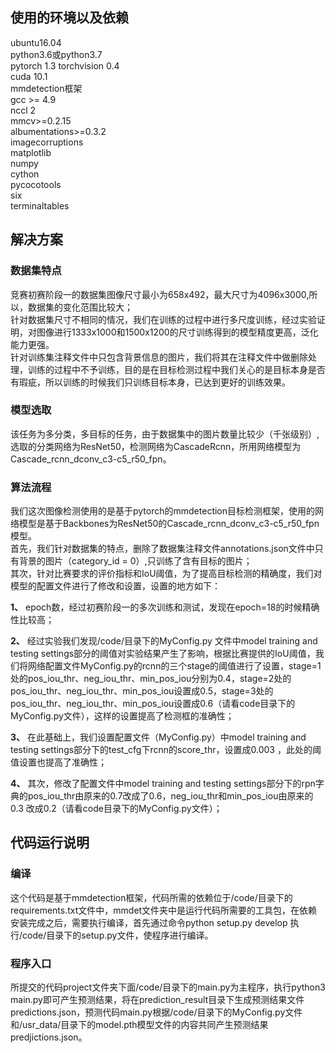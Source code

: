 ## 使用的环境以及依赖
  ubuntu16.04   
  python3.6或python3.7  
  pytorch 1.3  torchvision 0.4    
  cuda 10.1  
  mmdetection框架  
  gcc >= 4.9  
  nccl 2  
  mmcv>=0.2.15    
  albumentations>=0.3.2  
  imagecorruptions  
  matplotlib  
  numpy  
  cython  
  pycocotools  
  six  
  terminaltables  
  
   
   
## 解决方案
 ### 数据集特点
 
  竞赛初赛阶段一的数据集图像尺寸最小为658x492，最大尺寸为4096x3000,所以，数据集的变化范围比较大；    
  针对数据集尺寸不相同的情况，我们在训练的过程中进行多尺度训练，经过实验证明，对图像进行1333x1000和1500x1200的尺寸训练得到的模型精度更高，泛化能力更强。    
  针对训练集注释文件中只包含背景信息的图片，我们将其在注释文件中做删除处理，训练的过程中不予训练，目的是在目标检测过程中我们关心的是目标本身是否有瑕疵，所以训练的时候我们只训练目标本身，已达到更好的训练效果。 
  
 ### 模型选取
  该任务为多分类，多目标的任务，由于数据集中的图片数量比较少（千张级别）,选取的分类网络为ResNet50，检测网络为CascadeRcnn，所用网络模型为Cascade_rcnn_dconv_c3-c5_r50_fpn。
  
 ### 算法流程
 我们这次图像检测使用的是基于pytorch的mmdetection目标检测框架，使用的网络模型是基于Backbones为ResNet50的Cascade_rcnn_dconv_c3-c5_r50_fpn模型。  
 首先，我们针对数据集的特点，删除了数据集注释文件annotations.json文件中只有背景的图片（category_id = 0）,只训练了含有目标的图片；  
 其次，针对比赛要求的评价指标和IoU阈值，为了提高目标检测的精确度，我们对模型的配置文件进行了修改和设置，设置的地方如下：  
 
 **1、** epoch数，经过初赛阶段一的多次训练和测试，发现在epoch=18的时候精确性比较高；  
  
 **2、** 经过实验我们发现/code/目录下的MyConfig.py 文件中model training and testing settings部分的阈值对实验结果产生了影响，根据比赛提供的IoU阈值，我们将网络配置文件MyConfig.py的rcnn的三个stage的阈值进行了设置，stage=1处的pos_iou_thr、neg_iou_thr、min_pos_iou分别为0.4，stage=2处的pos_iou_thr、neg_iou_thr、min_pos_iou设置成0.5，stage=3处的pos_iou_thr、neg_iou_thr、min_pos_iou设置成0.6（请看code目录下的MyConfig.py文件），这样的设置提高了检测框的准确性；  
 
 **3、** 在此基础上，我们设置配置文件（MyConfig.py）中model training and testing settings部分下的test_cfg下rcnn的score_thr，设置成0.003 ，此处的阈值设置也提高了准确性； 
 
 **4、** 其次，修改了配置文件中model training and testing settings部分下的rpn字典的pos_iou_thr由原来的0.7改成了0.6，neg_iou_thr和min_pos_iou由原来的0.3 改成0.2（请看code目录下的MyConfig.py文件）； 
 
 ## 代码运行说明
   ### 编译
   这个代码是基于mmdetection框架，代码所需的依赖位于/code/目录下的requirements.txt文件中，mmdet文件夹中是运行代码所需要的工具包，在依赖安装完成之后，需要执行编译，首先通过命令python setup.py develop 执行/code/目录下的setup.py文件，使程序进行编译。
 
  ### 程序入口
   所提交的代码project文件夹下面/code/目录下的main.py为主程序，执行python3 main.py即可产生预测结果，将在prediction_result目录下生成预测结果文件predictions.json，预测代码main.py根据/code/目录下的MyConfig.py文件和/usr_data/目录下的model.pth模型文件的内容共同产生预测结果predjictions.json。
 
 
